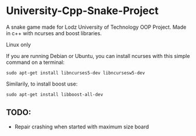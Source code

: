 # University-Cpp-Snake-Project

A snake game made for Lodz University of Technology OOP Project. Made in c++ with ncurses and boost libraries.

Linux only

If you are running Debian or Ubuntu, you can install ncurses with this simple command on a terminal:

```
sudo apt-get install libncurses5-dev libncursesw5-dev
```

Similarily, to install boost use:

```
sudo apt-get install libboost-all-dev
```

## TODO:

* Repair crashing when started with maximum size board
